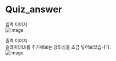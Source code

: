 # Quiz_answer

입력 이미지<br>
![image](https://github.com/anulabgit/Quiz_answer/assets/127391777/e384efc9-e091-4dab-993d-5071d0090af3)


출력 이미지<br>
슬라이더UI를 추가해보는 창의성을 조금 넣어보았습니다.<br>
![image](https://github.com/anulabgit/Quiz_answer/assets/127391777/44950118-f755-46a3-a44e-d7b3f0a4afc3)

